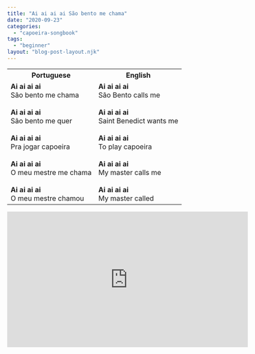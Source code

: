 ```yaml
---
title: "Ai ai ai ai São bento me chama"
date: "2020-09-23"
categories: 
  - "capoeira-songbook"
tags: 
  - "beginner"
layout: "blog-post-layout.njk"
---
```


<table class="capoeira-table">
    <tr class="header-row">
        <th>Portuguese</th>
        <th>English</th>
    </tr>
    <tr>
        <td>
            <strong>Ai ai ai ai</strong><br>
            São bento me chama<br>
            <br>
            <strong>Ai ai ai ai</strong><br>
            São bento me quer<br>
            <br>
            <strong>Ai ai ai ai</strong><br>
            Pra jogar capoeira<br>
            <br>
            <strong>Ai ai ai ai</strong><br>
            O meu mestre me chama<br>
            <br>
            <strong>Ai ai ai ai</strong><br>
            O meu mestre chamou
        </td>
        <td>
            <strong>Ai ai ai ai</strong><br>
            São Bento calls me<br>
            <br>
            <strong>Ai ai ai ai</strong><br>
            Saint Benedict wants me<br>
            <br>
            <strong>Ai ai ai ai</strong><br>
            To play capoeira<br>
            <br>
            <strong>Ai ai ai ai</strong><br>
            My master calls me<br>
            <br>
            <strong>Ai ai ai ai</strong><br>
            My master called
        </td>
    </tr>
</table>

<iframe width="560" height="315" src="https://www.youtube.com/embed/gkAndJPnhy4" title="YouTube video player" frameborder="0" allow="accelerometer; autoplay; clipboard-write; encrypted-media; gyroscope; picture-in-picture" allowfullscreen></iframe>